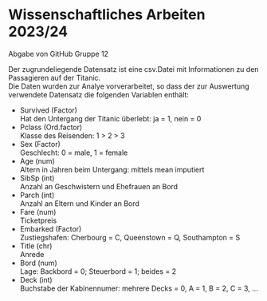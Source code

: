 # Wissenschaftliches Arbeiten 2023/24
Abgabe von GitHub Gruppe 12

Der zugrundeliegende Datensatz ist eine csv.Datei mit Informationen zu den Passagieren auf der Titanic.  
Die Daten wurden zur Analye vorverarbeitet, so dass der zur Auswertung verwendete Datensatz die folgenden Variablen enthält: 

- Survived (Factor)  
Hat den Untergang der Titanic überlebt: ja = 1, nein = 0
- Pclass (Ord.factor)  
Klasse des Reisenden: 1 > 2 > 3 
- Sex (Factor)  
Geschlecht: 0 = male, 1 = female
- Age (num)        
Altern in Jahren beim Untergang: mittels mean imputiert
- SibSp (int)        
Anzahl an Geschwistern und Ehefrauen an Bord
- Parch (int)        
Anzahl an Eltern und Kinder an Bord
- Fare (num)  
Ticketpreis
- Embarked (Factor)     
Zustiegshafen: Cherbourg = C, Queenstown = Q, Southampton = S
- Title (chr)        
Anrede
- Bord (num)        
Lage: Backbord = 0; Steuerbord = 1; beides = 2
- Deck (int)        
Buchstabe der Kabinennumer: mehrere Decks = 0, A = 1, B = 2, C = 3, ...
